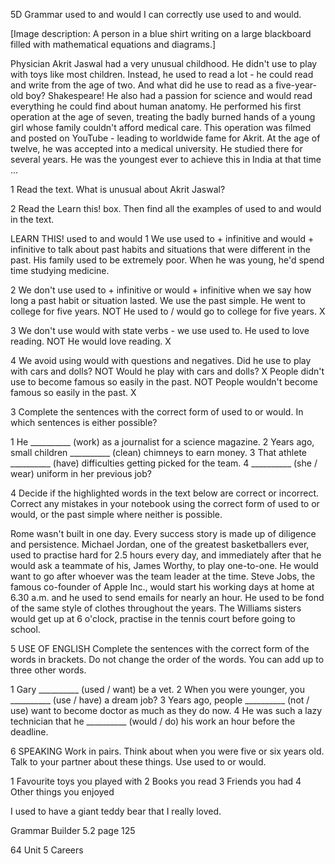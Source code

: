 5D Grammar
used to and would
I can correctly use used to and would.

[Image description: A person in a blue shirt writing on a large blackboard filled with mathematical equations and diagrams.]

Physician Akrit Jaswal had a very unusual childhood. He didn't use to play with toys like most children. Instead, he used to read a lot - he could read and write from the age of two. And what did he use to read as a five-year-old boy? Shakespeare! He also had a passion for science and would read everything he could find about human anatomy. He performed his first operation at the age of seven, treating the badly burned hands of a young girl whose family couldn't afford medical care. This operation was filmed and posted on YouTube - leading to worldwide fame for Akrit. At the age of twelve, he was accepted into a medical university. He studied there for several years. He was the youngest ever to achieve this in India at that time ...

1 Read the text. What is unusual about Akrit Jaswal?

2 Read the Learn this! box. Then find all the examples of used to and would in the text.

LEARN THIS! used to and would
1 We use used to + infinitive and would + infinitive to talk about past habits and situations that were different in the past.
His family used to be extremely poor.
When he was young, he'd spend time studying medicine.

2 We don't use used to + infinitive or would + infinitive when we say how long a past habit or situation lasted. We use the past simple.
He went to college for five years.
NOT He used to / would go to college for five years. X

3 We don't use would with state verbs - we use used to.
He used to love reading.
NOT He would love reading. X

4 We avoid using would with questions and negatives.
Did he use to play with cars and dolls?
NOT Would he play with cars and dolls? X
People didn't use to become famous so easily in the past.
NOT People wouldn't become famous so easily in the past. X

3 Complete the sentences with the correct form of used to or would. In which sentences is either possible?

1 He __________ (work) as a journalist for a science magazine.
2 Years ago, small children __________ (clean) chimneys to earn money.
3 That athlete __________ (have) difficulties getting picked for the team.
4 __________ (she / wear) uniform in her previous job?

4 Decide if the highlighted words in the text below are correct or incorrect. Correct any mistakes in your notebook using the correct form of used to or would, or the past simple where neither is possible.

Rome wasn't built in one day. Every success story is made up of diligence and persistence. Michael Jordan, one of the greatest basketballers ever, used to practise hard for 2.5 hours every day, and immediately after that he would ask a teammate of his, James Worthy, to play one-to-one. He would want to go after whoever was the team leader at the time. Steve Jobs, the famous co-founder of Apple Inc., would start his working days at home at 6.30 a.m. and he used to send emails for nearly an hour. He used to be fond of the same style of clothes throughout the years. The Williams sisters would get up at 6 o'clock, practise in the tennis court before going to school.

5 USE OF ENGLISH Complete the sentences with the correct form of the words in brackets. Do not change the order of the words. You can add up to three other words.

1 Gary __________ (used / want) be a vet.
2 When you were younger, you __________ (use / have) a dream job?
3 Years ago, people __________ (not / use) want to become doctor as much as they do now.
4 He was such a lazy technician that he __________ (would / do) his work an hour before the deadline.

6 SPEAKING Work in pairs. Think about when you were five or six years old. Talk to your partner about these things. Use used to or would.

1 Favourite toys you played with
2 Books you read
3 Friends you had
4 Other things you enjoyed

I used to have a giant teddy bear that I really loved.

Grammar Builder 5.2 page 125

64 Unit 5 Careers